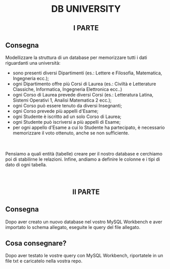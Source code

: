 <h1 align="center"> DB UNIVERSITY </h1>
<h2 align="center"> I PARTE </h2>

## Consegna
Modellizzare la struttura di un database per memorizzare tutti i dati riguardanti una università:
- sono presenti diversi Dipartimenti (es.: Lettere e Filosofia, Matematica, Ingegneria ecc.);
- ogni Dipartimento offre più Corsi di Laurea (es.: Civiltà e Letterature Classiche, Informatica, Ingegneria Elettronica ecc..)
- ogni Corso di Laurea prevede diversi Corsi (es.: Letteratura Latina, Sistemi Operativi 1, Analisi Matematica 2 ecc.);
- ogni Corso può essere tenuto da diversi Insegnanti;
- ogni Corso prevede più appelli d'Esame;
- ogni Studente è iscritto ad un solo Corso di Laurea;
- ogni Studente può iscriversi a più appelli di Esame;
- per ogni appello d'Esame a cui lo Studente ha partecipato, è necessario memorizzare il voto ottenuto, anche se non sufficiente.
<br>
<br>
Pensiamo a quali entità (tabelle) creare per il nostro database e cerchiamo poi di stabilirne le relazioni. Infine, andiamo a definire le colonne e i tipi di dato di ogni tabella.
<br>
<br>
<br>

<h2 align="center"> II PARTE </h2>

## Consegna
Dopo aver creato un nuovo database nel vostro MySQL Workbench e aver importato lo schema allegato, eseguite le query del file allegato.

## Cosa consegnare?
Dopo aver testato le vostre query con MySQL Workbench, riportatele in un file txt e caricatelo nella vostra repo.
